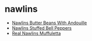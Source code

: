 # nawlins

 * [Nawlins Butter Beans With Andouille](index/n/nawlins-butter-beans-with-andouille-230206.json)
 * [Nawlins Stuffed Bell Peppers](index/n/nawlins-stuffed-bell-peppers.json)
 * [Real Nawlins Muffuletta](index/r/real-nawlins-muffuletta.json)
